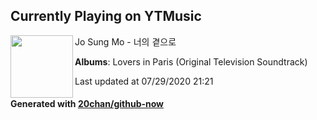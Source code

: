 ## Currently Playing on YTMusic

[<img align="left" width="100" src="https://lh3.googleusercontent.com/QszJ_cBqUDr6KVPJ06aj4iTpOPL0Pe5R0XbHofcQOcApyRBUb1LlNcPo1ynSMJuNmXHDSzvxipBxd8CKCQ">](https://music.youtube.com/channel/UCqlSooKOpy5jYQGK8SF0EUg)

Jo Sung Mo - 너의 곁으로

**Albums**: Lovers in Paris (Original Television Soundtrack)

Last updated at 07/29/2020 21:21

#### Generated with [20chan/github-now](https://github.com/20chan/github-now)


<!--
**20chan/20chan** is a ✨ _special_ ✨ repository because its `README.md` (this file) appears on your GitHub profile.

Here are some ideas to get you started:

- 🔭 I’m currently working on ...
- 🌱 I’m currently learning ...
- 👯 I’m looking to collaborate on ...
- 🤔 I’m looking for help with ...
- 💬 Ask me about ...
- 📫 How to reach me: ...
- 😄 Pronouns: ...
- ⚡ Fun fact: ...
-->
